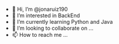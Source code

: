 - 👋 Hi, I’m @jonaruiz190
- 👀 I’m interested in BackEnd
- 🌱 I’m currently learning Python and Java
- 💞️ I’m looking to collaborate on ...
- 📫 How to reach me ...

<!---
jonaruiz190/jonaruiz190 is a ✨ special ✨ repository because its `README.md` (this file) appears on your GitHub profile.
You can click the Preview link to take a look at your changes.
--->
